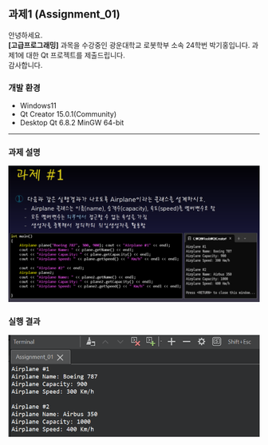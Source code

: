 ## 과제1 (Assignment_01)
안녕하세요. <br>
**[고급프로그래밍]** 과목을 수강중인 광운대학교 로봇학부 소속 24학번 박기홍입니다. 과제1에 대한 Qt 프로젝트를 제출드립니다.<br>
감사합니다.

### 개발 환경
- Windows11
- Qt Creator 15.0.1(Community)
- Desktop Qt 6.8.2 MinGW 64-bit
---

### 과제 설명
![과제 설명](notice_img.png)

### 실행 결과
![실행 결과](output_img.png)
